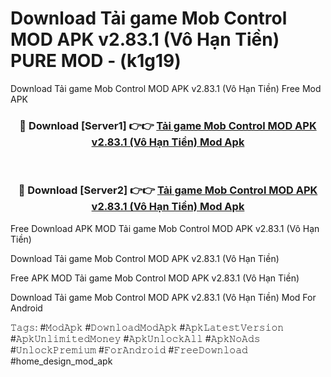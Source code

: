 # Download Tải game Mob Control MOD APK v2.83.1 (Vô Hạn Tiền) PURE MOD - (k1g19)
Download Tải game Mob Control MOD APK v2.83.1 (Vô Hạn Tiền) Free Mod APK

<div align="center">
<h3>🔴 Download [Server1] 👉👉 <a href="https://apk-comot.site?title=Tải_game_Mob_Control_MOD_APK_v2.83.1_(Vô_Hạn_Tiền)">Tải game Mob Control MOD APK v2.83.1 (Vô Hạn Tiền) Mod Apk</a></h3><br>

<h3>🔴 Download [Server2] 👉👉 <a href="https://apk-comot.site?title=Tải_game_Mob_Control_MOD_APK_v2.83.1_(Vô_Hạn_Tiền)">Tải game Mob Control MOD APK v2.83.1 (Vô Hạn Tiền) Mod Apk</a></h3>
</div>


Free Download APK MOD Tải game Mob Control MOD APK v2.83.1 (Vô Hạn Tiền)

Download Tải game Mob Control MOD APK v2.83.1 (Vô Hạn Tiền) 

Free APK MOD Tải game Mob Control MOD APK v2.83.1 (Vô Hạn Tiền) 

Download Tải game Mob Control MOD APK v2.83.1 (Vô Hạn Tiền) Mod For Android

𝚃𝚊𝚐𝚜: #𝙼𝚘𝚍𝙰𝚙𝚔 #𝙳𝚘𝚠𝚗𝚕𝚘𝚊𝚍𝙼𝚘𝚍𝙰𝚙𝚔 #𝙰𝚙𝚔𝙻𝚊𝚝𝚎𝚜𝚝𝚅𝚎𝚛𝚜𝚒𝚘𝚗 #𝙰𝚙𝚔𝚄𝚗𝚕𝚒𝚖𝚒𝚝𝚎𝚍𝙼𝚘𝚗𝚎𝚢 #𝙰𝚙𝚔𝚄𝚗𝚕𝚘𝚌𝚔𝙰𝚕𝚕 #𝙰𝚙𝚔𝙽𝚘𝙰𝚍𝚜 #𝚄𝚗𝚕𝚘𝚌𝚔𝙿𝚛𝚎𝚖𝚒𝚞𝚖 #𝙵𝚘𝚛𝙰𝚗𝚍𝚛𝚘𝚒𝚍 #𝙵𝚛𝚎𝚎𝙳𝚘𝚠𝚗𝚕𝚘𝚊𝚍 #home_design_mod_apk